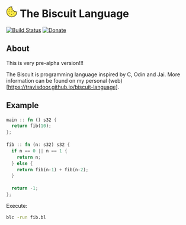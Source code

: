 # ![alt text](docs/biscuit_logo.png "logo") The Biscuit Language
[![Build Status](http://89.177.170.156:8080/buildStatus/icon?job=biscuit&style=flat)](http://89.177.170.156:8080/job/biscuit/)
[![Donate](https://img.shields.io/badge/Donate-PayPal-green.svg)](https://www.paypal.com/cgi-bin/webscr?cmd=_s-xclick&hosted_button_id=BRSWZ2U7A2TXG&source=url)

## About
This is very pre-alpha version!!!

The Biscuit is programming language inspired by C, Odin and Jai. More information can be found on my personal (web)[https://travisdoor.github.io/biscuit-language].

## Example

```rust
main :: fn () s32 {
  return fib(10);
};

fib :: fn (n: s32) s32 {
  if n == 0 || n == 1 {
    return n;
  } else {
    return fib(n-1) + fib(n-2);
  }

  return -1;
};
```

Execute:
```bash
blc -run fib.bl
```
